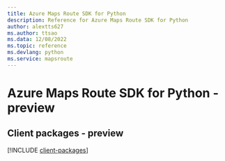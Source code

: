 ```yaml
---
title: Azure Maps Route SDK for Python
description: Reference for Azure Maps Route SDK for Python
author: alextts627
ms.author: ttsao
ms.data: 12/08/2022
ms.topic: reference
ms.devlang: python
ms.service: mapsroute
---
```

# Azure Maps Route SDK for Python - preview

## Client packages - preview
[!INCLUDE [client-packages](maps-route-client-index.md)]